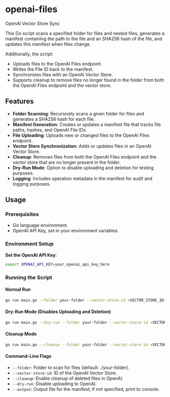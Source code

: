# openai-files
OpenAI Vector Store Sync

This Go script scans a specified folder for files and nested files, generates a manifest containing the path to the file and an SHA256 hash of the file, and updates this manifest when files change.

Additionally, the script:
- Uploads files to the OpenAI Files endpoint.
- Writes the File ID back to the manifest.
- Synchronizes files with an OpenAI Vector Store.
- Supports cleanup to remove files no longer found in the folder from both the OpenAI Files endpoint and the vector store.

## Features

- **Folder Scanning**: Recursively scans a given folder for files and generates a SHA256 hash for each file.
- **Manifest Generation**: Creates or updates a manifest file that tracks file paths, hashes, and OpenAI File IDs.
- **File Uploading**: Uploads new or changed files to the OpenAI Files endpoint.
- **Vector Store Synchronization**: Adds or updates files in an OpenAI Vector Store.
- **Cleanup**: Removes files from both the OpenAI Files endpoint and the vector store that are no longer present in the folder.
- **Dry-Run Mode**: Option to disable uploading and deletion for testing purposes.
- **Logging**: Includes operation metadata in the manifest for audit and logging purposes.

## Usage

### Prerequisites

- Go language environment.
- OpenAI API Key, set in your environment variables.

### Environment Setup

**Set the OpenAI API Key**:

```bash
export OPENAI_API_KEY=your_openai_api_key_here
```

### Running the Script

#### Normal Run

```bash
go run main.go --folder your-folder --vector-store-id <VECTOR_STORE_ID> --output manifest.json
```

#### Dry-Run Mode (Disables Uploading and Deletion)
```bash
go run main.go --dry-run --folder your-folder --vector-store-id <VECTOR_STORE_ID>
```

#### Cleanup Mode

```bash
go run main.go --cleanup --folder your-folder --vector-store-id <VECTOR_STORE_ID> --output manifest_updated.json
```

#### Command-Line Flags
- `--folder`: Folder to scan for files (default: ./your-folder).
- `--vector-store-id`: ID of the OpenAI Vector Store.
- `--cleanup`: Enable cleanup of deleted files in OpenAI.
- `--dry-run`: Disable uploading to OpenAI.
- `--output`: Output file for the manifest; if not specified, print to console.
